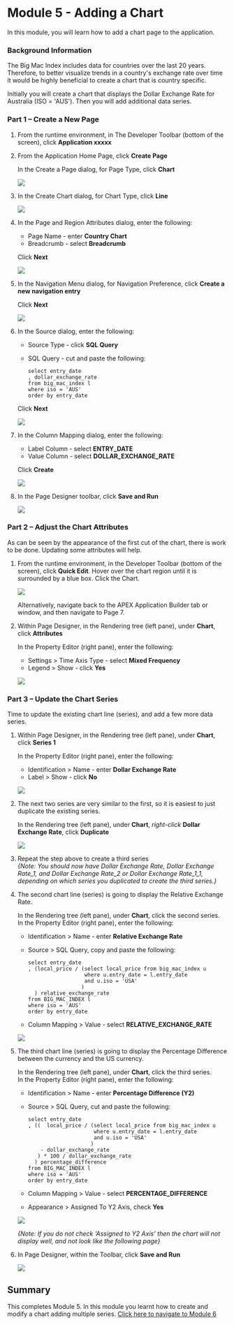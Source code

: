 # Module 5 - Adding a Chart

In this module, you will learn how to add a chart page to the application. 

### Background Information
The Big Mac Index includes data for countries over the last 20 years. Therefore, to better visualize trends in a country's exchange rate over time it would be highly beneficial to create a chart that is country specific.

Initially you will create a chart that displays the Dollar Exchange Rate for Australia (ISO = 'AUS'). Then you will add additional data series.

### **Part 1** – Create a New Page

1. From the runtime environment, in The Developer Toolbar (bottom of the screen), click **Application xxxxx**  

2. From the Application Home Page, click **Create Page**  

    In the Create a Page dialog, for Page Type, click **Chart**  

    ![](images/5/set-page-type.png)

3. In the Create Chart dialog, for Chart Type, click **Line**

    ![](images/5/set-chart-type.png)

4. In the Page and Region Attributes dialog, enter the following:
    - Page Name - enter **Country Chart**
    - Breadcrumb - select **Breadcrumb**
    
    Click **Next**  

    ![](images/5/set-name.png)

5. In the Navigation Menu dialog, for Navigation Preference, click **Create a new navigation entry**

    Click **Next**

    ![](images/5/set-navigation.png)

6. In the Source dialog, enter the following:
    - Source Type - click **SQL Query**
    - SQL Query - cut and paste the following:
    
        ```
        select entry_date
        , dollar_exchange_rate
        from big_mac_index l
        where iso = 'AUS'
        order by entry_date
        ```
    Click **Next**

    ![](images/5/set-source.png)

7. In the Column Mapping dialog, enter the following:
    - Label Column - select **ENTRY_DATE**
    - Value Column - select **DOLLAR\_EXCHANGE_RATE**
    
    Click **Create**

    ![](images/5/set-columns.png)

8. In the Page Designer toolbar, click **Save and Run**

    ![](images/5/runtime.png)

### **Part 2** – Adjust the Chart Attributes
As can be seen by the appearance of the first cut of the chart, there is work to be done. Updating some attributes will help.

1. From the runtime environment, in the Developer Toolbar
(bottom of the screen), click **Quick Edit**.
    Hover over the chart region until it is surrounded by a blue box.
    Click the Chart.  

    ![](images/5/quick-edit.png)

    Alternatively, navigate back to the APEX Application Builder tab or window, and then navigate to Page 7.

2. Within Page Designer, in the Rendering tree (left pane), under **Chart**, click **Attributes**

    In the Property Editor (right pane), enter the following:
    
    - Settings > Time Axis Type - select **Mixed Frequency**
    - Legend > Show - click **Yes**  

    ![](images/5/set-attributes.png)

### **Part 3** – Update the Chart Series
Time to update the existing chart line (series), and add a few more data series.

1. Within Page Designer, in the Rendering tree (left pane), under **Chart**, click **Series 1**

    In the Property Editor (right pane), enter the following:

    - Identification > Name - enter **Dollar Exchange Rate**
    - Label > Show - click **No**  

    ![](images/5/set-series1.png)

2. The next two series are very similar to the first, so it is easiest to just duplicate the existing series.

    In the Rendering tree (left pane), under **Chart**, _right-click_ **Dollar Exchange Rate**, click **Duplicate**

    ![](images/5/duplicate-series.png)

3. Repeat the step above to create a third series  
    *{Note: You should now have Dollar Exchange Rate, Dollar Exchange Rate\_1, and Dollar Exchange Rate\_2 or Dollar Exchange Rate\_1\_1, depending on which series you duplicated to create the third series.}*

4. The second chart line (series) is going to display the Relative Exchange Rate.

    In the Rendering tree (left pane), under **Chart**, click the second series.    
    In the Property Editor (right pane), enter the following:
    
    - Identification > Name - enter **Relative Exchange Rate**
    - Source > SQL Query, copy and paste the following:
    
        ```
        select entry_date
        , (local_price / (select local_price from big_mac_index u
                          where u.entry_date = l.entry_date
                          and u.iso = 'USA'
                         )
          ) relative_exchange_rate
        from BIG_MAC_INDEX l
        where iso = 'AUS'
        order by entry_date
        ```
    - Column Mapping > Value - select **RELATIVE\_EXCHANGE_RATE**  

    ![](images/5/set-series2.png)

4. The third chart line (series) is going to display the Percentage Difference between the currency and the US currency.

    In the Rendering tree (left pane), under **Chart**, click the third series.    
    In the Property Editor (right pane), enter the following:
    
    - Identification > Name - enter **Percentage Difference (Y2)**
    - Source > SQL Query, cut and paste the following:

        ```
        select entry_date
        , ((  local_price / (select local_price from big_mac_index u
                             where u.entry_date = l.entry_date
                             and u.iso = 'USA'
                            ) 
            - dollar_exchange_rate
           ) * 100 / dollar_exchange_rate
          ) percentage_difference
        from BIG_MAC_INDEX l
        where iso = 'AUS'
        order by entry_date
        ```

    - Column Mapping > Value - select **PERCENTAGE_DIFFERENCE**
    - Appearance > Assigned To Y2 Axis, check **Yes**  

    ![](images/5/set-series3.png)

    *{Note: If you do not check ‘Assigned to Y2 Axis’ then the chart will not display well, and not look like the following page}*

5. In Page Designer, within the Toolbar, click **Save and Run**

    ![](images/5/final-runtime.png)

## Summary
This completes Module 5. In this module you learnt how to create and modify a chart adding multiple series. [Click here to navigate to Module 6](6-adding-chart-criteria.md)
